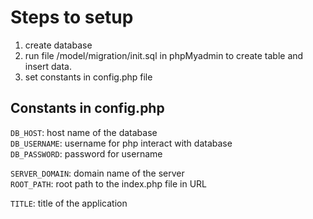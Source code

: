 # Steps to setup

1. create database
2. run file /model/migration/init.sql in phpMyadmin to create table and insert data.
3. set constants in config.php file


## Constants in config.php

`DB_HOST`: host name of the database  
`DB_USERNAME`: username for php interact with database  
`DB_PASSWORD`: password for username  

`SERVER_DOMAIN`: domain name of the server  
`ROOT_PATH`: root path to the index.php file in URL  

`TITLE`: title of the application  
